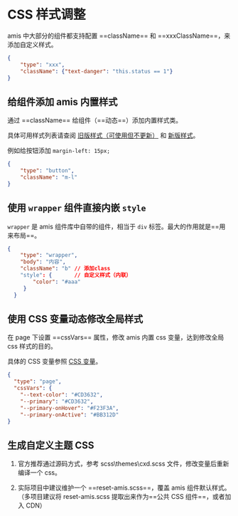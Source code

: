 # CSS 样式调整

amis 中大部分的组件都支持配置 ==className== 和 ==xxxClassName==，来添加自定义样式。

```json
{
	"type": "xxx",
	"className": {"text-danger": "this.status == 1"}
}
```

## 给组件添加 amis 内置样式

通过 ==className== 给组件（==动态==）添加内置样式类。

具体可用样式列表请查阅 [旧版样式（可使用但不更新）](https://aisuda.bce.baidu.com/amis/zh-CN/docs/concepts/style#%E5%AD%97%E4%BD%93%E9%A2%9C%E8%89%B2) 和 [新版样式](https://aisuda.bce.baidu.com/amis/zh-CN/style/layout/box-sizing)。

例如给按钮添加 `margin-left: 15px;`

```json
{
	"type": "button",
	"className": "m-l"
}
```

## 使用 `wrapper` 组件直接内嵌 `style`

`wrapper` 是 amis 组件库中自带的组件，相当于 `div` 标签。最大的作用就是==用来布局==。

```json
{
    "type": "wrapper",
    "body": "内容",
    "className": "b" // 添加class
	"style": {		 // 自定义样式（内联）
        "color": "#aaa"
     }
  }
```

## 使用 CSS 变量动态修改全局样式

在 page 下设置 ==cssVars== 属性，修改 amis 内置 css 变量，达到修改全局 css 样式的目的。

具体的 CSS 变量参照 [CSS 变量](https://aisuda.bce.baidu.com/amis/zh-CN/style/css-vars)。

```json
{
  "type": "page",
  "cssVars": {
    "--text-color": "#CD3632",
    "--primary": "#CD3632",
    "--primary-onHover": "#F23F3A",
    "--primary-onActive": "#BB312D"
}
```

## 生成自定义主题 CSS

1. 官方推荐通过源码方式，参考 scss\themes\cxd.scss 文件，修改变量后重新编译一个 css。

2. 实际项目中建议维护一个 ==reset-amis.scss==，覆盖 amis 组件默认样式。（多项目建议将 reset-amis.scss 提取出来作为==公共 CSS 组件==，或者加入 CDN）


